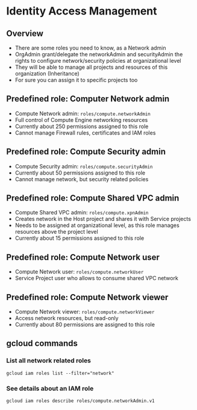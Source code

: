 # Identity Access Management

## Overview
* There are some roles you need to know, as a Network admin
* OrgAdmin grant/delegate the networkAdmin and securityAdmin the rights to configure network/security policies at organizational level
* They will be able to manage all projects and resources of this organization (Inheritance)
* For sure you can assign it to specific projects too

## Predefined role: Computer Network admin

* Compute Network admin: `roles/compute.networkAdmin`
* Full control of Compute Engine networking resources
* Currently about 250 permissions assigned to this role
* Cannot manage Firewall rules, certificates and IAM roles

## Predefined role: Compute Security admin

* Compute Security admin: `roles/compute.securityAdmin`
* Currently about 50 permissions assigned to this role
* Cannot manage network, but security related policies

## Predefined role: Compute Shared VPC admin

* Compute Shared VPC admin: `roles/compute.xpnAdmin`
* Creates network in the Host project and shares it with Service projects
* Needs to be assigned at organizational level, as this role manages resources above the project level
* Currently about 15 permissions assigned to this role

## Predefined role: Compute Network user

* Compute Network user: `roles/compute.networkUser`
* Service Project user who allows to consume shared VPC network

## Predefined role: Compute Network viewer

* Compute Network viewer: `roles/compute.networkViewer`
* Access network resources, but read-only
* Currently about 80 permissions are assigned to this role

## gcloud commands

### List all network related roles

```shell
gcloud iam roles list --filter="network"
```

### See details about an IAM role

```shell
gcloud iam roles describe roles/compute.networkAdmin.v1
```

